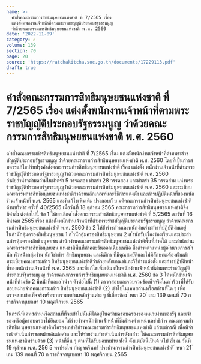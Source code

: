 ```yaml
---
name: >-
  คำสั่งคณะกรรมการสิทธิมนุษยชนแห่งชาติ ที่ 7/2565 เรื่อง
  แต่งตั้งพนักงานเจ้าหน้าที่ตามพระราชบัญญัติประกอบรัฐธรรมนูญ
  ว่าด้วยคณะกรรมการสิทธิมนุษยชนแห่งชาติ พ.ศ. 2560
date: '2022-11-09'
category: ก
volume: 139
section: 70
page: 20
source: 'https://ratchakitcha.soc.go.th/documents/17229113.pdf'
draft: true
---
```


# คำสั่งคณะกรรมการสิทธิมนุษยชนแห่งชาติ ที่ 7/2565 เรื่อง แต่งตั้งพนักงานเจ้าหน้าที่ตามพระราชบัญญัติประกอบรัฐธรรมนูญ ว่าด้วยคณะกรรมการสิทธิมนุษยชนแห่งชาติ พ.ศ. 2560

ค ําสั่งคณะกรรมกํารสิทธิมนุษยชนแห่งชําติ ที่ 7/2565 เรื่อง แต่งตั้งพนักงํานเจ้ําหน้ําที่ตํามพระรําชบัญญัติประกอบรัฐธรรมนูญ ว่ําด้วยคณะกรรมกํารสิทธิมนุษยชนแห่งชําติ พ.ศ. 2560 โดยที่เป็นกํารสมควรแก้ไขปรับปรุงคําสั่งคณะกรรมกํารสิทธิมนุษยชนแห่งชําติ เรื่อง แต่งตั้ง พนักงํานเจ้ําหน้ําที่ตํามพระรําชบัญญัติประกอบรัฐธรรมนูญว่ําด้วยคณะกรรมกํารสิทธิมนุษยชนแห่งชําติ พ.ศ. 2560 อําศัยอํานําจตํามควํามในมําตรํา 5 วรรคสอง มําตรํา 28 วรรคสอง และมําตรํา 35 วรรคสําม แห่งพระรําชบัญญัติประกอบรัฐธรรมนูญว่ําด้วยคณะกรรมกํารสิทธิมนุษยชนแห่งชําติ พ.ศ. 2560 และระเบียบคณะกรรมกํารสิทธิมนุษยชนแห่งชําติว่ําด้วยหลักเกณฑ์และวิธีกํารแต่งตั้ง และกํารปฏิบัติหน้ําที่ของพนักงํานเจ้ําหน้ําที่ พ.ศ. 2565 และที่แก้ไขเพิ่มเติม ประกอบกั บ มติคณะกรรมกํารสิทธิมนุษยชนแห่งชําติ ด้ํานบริหําร ครั้งที่ 40/2565 เมื่อวันที่ 18 ตุลําคม 2565 คณะกรรมกํารสิทธิมนุษยชนแห่งชําติจึงมีคําสั่ง ดังต่อไปนี้ ข้อ 1 ให้ยกเลิกค ําสั่งคณะกรรมกํารสิทธิมนุษยชนแห่งชําติ ที่ 5/2565 ลงวันที่ 16 มีนําคม 2565 เรื่อง แต่งตั้งพนักงํานเจ้ําหน้ําที่ตํามพระรําชบัญญัติประกอบรัฐธรรมนูญ ว่ําด้วยคณะกรรมกํารสิทธิมนุษยชนแห่งชําติ พ.ศ. 2560 ข้อ 2 ให้ข้ํารําชกํารและพนักงํานรําชกํารที่ปฏิบัติงํานอยู่ในสํานักคุ้มครองสิทธิมนุษยชน 1 ส ํานักคุ้มครองสิทธิมนุษยชน 2 ส ํานักรับเรื่องร้องเรียนและประสํานกํารคุ้มครองสิทธิมนุษยชน สํานักงํานคณะกรรมกํารสิทธิมนุษยชนแห่งชําติพื้นที่ภําคใต้ และสํานักงํานคณะกรรมกํารสิทธิมนุษยชน แห่งชําติพื้นที่ภําคตะวันออกเฉียงเหนือ ซึ่งดํารงตําแหน่งผู้อ ํานวยกํารส ํานัก หัวหน้ํากลุ่มงําน นักวิชํากําร สิทธิมนุษยชน และนิติกร ที่มีคุณสมบัติและไม่มีลักษณะต้องห้ํามตํามระเบียบคณะกรรมกําร สิทธิมนุษยชนแห่งชําติว่ําด้วยหลักเกณฑ์และวิธีกํารแต่งตั้ง และกํารปฏิบัติหน้ําที่ของพนักงํานเจ้ําหน้ําที่ พ.ศ. 2565 และที่แก้ไขเพิ่มเติม เป็นพนักงํานเจ้ําหน้ําที่ตํามพระรําชบัญญัติประกอบรัฐธรรมนู ญ ว่ําด้วยคณะกรรมกํารสิทธิมนุษยชนแห่งชําติ พ.ศ. 2560 ข้อ 3 ให้พนักงํานเจ้ําหน้ําที่ตํามข้อ 2 มีหน้ําที่และอ ํานําจ ดังต่อไปนี้ (1) ตรวจสอบและรวบรวมข้อเท็จจริงในค ําร้องที่ได้รับมอบหมํายจํากคณะกรรมกําร สิทธิมนุษยชนแห่งชําติ (2) เข้ําไปในเคหสถํานหรือสถํานที่ใด ๆ เพื่อตรวจสอบข้อเท็จจริงหรือรวบรวมพยํานหลักฐํานต่ําง ๆ ที่เกี่ยวข้อง ้ หนา 20 ่ เลม 139 ตอนที่ 70 ก ราชกิจจานุเบกษา 10 พฤศจิกายน 2565

ในกรณีที่เคหสถํานหรือสถํานที่ที่จะเข้ําไปนั้นมิได้อยู่ในควํามครอบครองของหน่วยงํานของรัฐ และเจ้ําของหรือผู้ครอบครองไม่ยินยอม ให้รํายงํานพนักงํานเจ้ําหน้ําที่ซึ่งดํารงตําแหน่งเลขําธิกําร คณะกรรมกํารสิทธิม นุษยชนแห่งชําติหรือรองเลขําธิกํารคณะกรรมกํารสิทธิมนุษยชนแห่งชําติ แล้วแต่กรณี เพื่อพิจํารณําดําเนินกํารขอหมํายค้นต่อศําล และให้รํายงํานกํารดําเนินกํารดังกล่ําว ให้คณะกรรมกํารสิทธิมนุษยชนแห่งชําติทรําบด้วย (3) หน้ําที่อื่น ๆ ตํามที่ได้รับมอบหมําย ทั้งนี้ ตั้งแต่บัดนี้เป็นต้ นไป สั่ง ณ วันที่ 19 ตุลําคม พ.ศ. 256 5 พรประไพ กําญจนรินทร์ ประธํานกรรมกํารสิทธิมนุษยชนแห่งชําติ ้ หนา 21 ่ เลม 139 ตอนที่ 70 ก ราชกิจจานุเบกษา 10 พฤศจิกายน 2565
